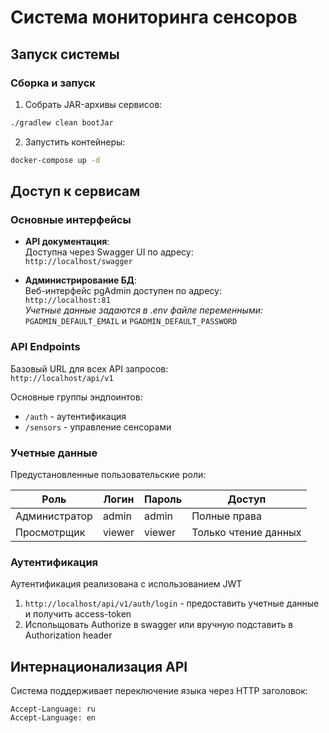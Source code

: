 # Система мониторинга сенсоров

## Запуск системы

### Сборка и запуск
1. Собрать JAR-архивы сервисов:
```bash
./gradlew clean bootJar
```
2. Запустить контейнеры:
```bash
docker-compose up -d
```
## Доступ к сервисам

### Основные интерфейсы
- **API документация**:  
  Доступна через Swagger UI по адресу:  
  `http://localhost/swagger`

- **Администрирование БД**:  
  Веб-интерфейс pgAdmin доступен по адресу:  
  `http://localhost:81`  
  *Учетные данные задаются в .env файле переменными:*  
  `PGADMIN_DEFAULT_EMAIL` и `PGADMIN_DEFAULT_PASSWORD`

### API Endpoints
Базовый URL для всех API запросов:  
`http://localhost/api/v1`

Основные группы эндпоинтов:
- `/auth` - аутентификация
- `/sensors` - управление сенсорами

### Учетные данные

Предустановленные пользовательские роли:

| Роль            | Логин  | Пароль | Доступ                     |
|-----------------|--------|--------|----------------------------|
| Администратор   | admin  | admin  | Полные права               |
| Просмотрщик     | viewer | viewer | Только чтение данных       |

### Аутентификация
Аутентификация реализована с использованием JWT
1. `http://localhost/api/v1/auth/login` - предоставить учетные данные и получить access-token
2. Испольщовать Authorize в swagger или вручную подставить в Authorization header
## Интернационализация API

Система поддерживает переключение языка через HTTP заголовок:
```http
Accept-Language: ru
Accept-Language: en
```